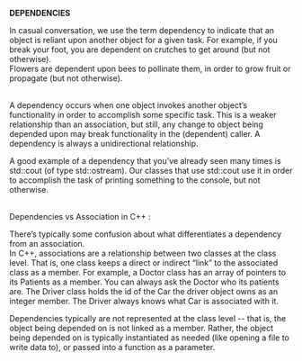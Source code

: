 **DEPENDENCIES**

In casual conversation, we use the term dependency to indicate that an object is reliant upon another object for a given task. 
For example, if you break your foot, you are dependent on crutches to get around (but not otherwise).</br>
Flowers are dependent upon bees to pollinate them, in order to grow fruit or propagate (but not otherwise).</br></br>

A dependency occurs when one object invokes another object’s functionality in order to accomplish some specific task. 
This is a weaker relationship than an association, but still, any change to object being depended upon may break 
functionality in the (dependent) caller.
A dependency is always a unidirectional relationship.</br>

A good example of a dependency that you’ve already seen many times is std::cout (of type std::ostream). Our classes that use std::cout use it in order to accomplish the task of printing something to the console, but not otherwise.</br></br>

Dependencies vs Association in C++ :

There’s typically some confusion about what differentiates a dependency from an association.</br>
In C++, associations are a relationship between two classes at the class level. That is, one class keeps a direct or indirect “link” to the associated class as a member. For example, a Doctor class has an array of pointers to its Patients as a member. You can always ask the Doctor who its patients are. The Driver class holds the id of the Car the driver object owns as an integer member. The Driver always knows what Car is associated with it.</br>

Dependencies typically are not represented at the class level -- that is, the object being depended on is not linked as a member. Rather, the object being depended on is typically instantiated as needed (like opening a file to write data to), or passed into a function as a parameter.</br>
